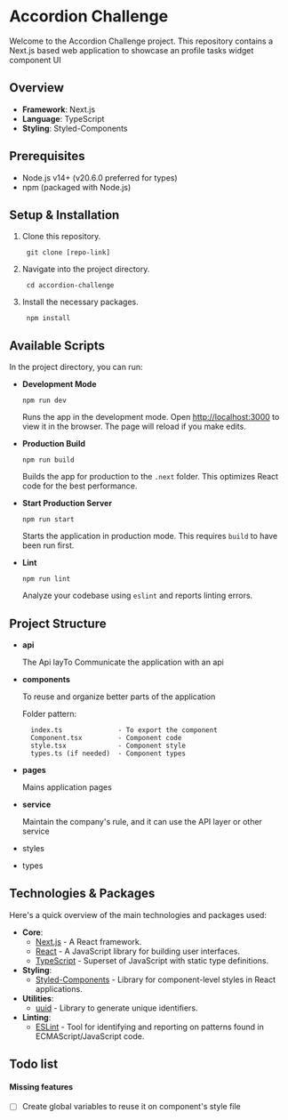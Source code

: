 # Accordion Challenge

Welcome to the Accordion Challenge project. This repository contains a Next.js based web application to showcase an profile tasks widget component UI

## Overview

* **Framework**: Next.js
* **Language**: TypeScript
* **Styling**: Styled-Components

## Prerequisites

* Node.js v14+ (v20.6.0 preferred for types)
* npm (packaged with Node.js)

## Setup & Installation

1. Clone this repository.
   ```
    git clone [repo-link]
   ```
2. Navigate into the project directory.
   ```
    cd accordion-challenge
   ```
3. Install the necessary packages.
   ```
    npm install
   ```

## Available Scripts

In the project directory, you can run:

* **Development Mode**

  ````
  npm run dev
  ````

  Runs the app in the development mode. Open [http://localhost:3000](http://localhost:3000/) to view it in the browser. The page will reload if you make edits.
* **Production Build**

  ```
  npm run build
  ```

  Builds the app for production to the `.next` folder. This optimizes React code for the best performance.
* **Start Production Server**

  ```
  npm run start
  ```

  Starts the application in production mode. This requires `build` to have been run first.
* **Lint**

  ```
  npm run lint
  ```

  Analyze your codebase using `eslint` and reports linting errors.


## Project Structure

- **api**

  The Api layTo Communicate the application with an api
- **components**

  To reuse and organize better parts of the application

  Folder pattern:

  ```
    index.ts              - To export the component
    Component.tsx         - Component code
    style.tsx             - Component style
    types.ts (if needed)  - Component types
  ```
- **pages**

  Mains application pages
- **service**

  Maintain the company's rule, and it can use the API layer or other service
- styles
- types

## Technologies & Packages

Here's a quick overview of the main technologies and packages used:

* **Core**:
  * [Next.js](https://nextjs.org/) - A React framework.
  * [React](https://reactjs.org/) - A JavaScript library for building user interfaces.
  * [TypeScript](https://www.typescriptlang.org/) - Superset of JavaScript with static type definitions.
* **Styling**:
  * [Styled-Components](https://styled-components.com/) - Library for component-level styles in React applications.
* **Utilities**:
  * [uuid](https://www.npmjs.com/package/uuid) - Library to generate unique identifiers.
* **Linting**:
  * [ESLint](https://eslint.org/) - Tool for identifying and reporting on patterns found in ECMAScript/JavaScript code.


## Todo list


#### Missing features

- [ ]  Create global variables to reuse it on component's style file
